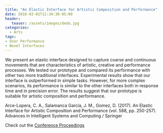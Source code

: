 ```yaml
---
title: "An Elastic Interface for Artistic Composition and Performance"
date: 2016-03-01T12:34:30-05:00
header:
   teaser: /assets/images/dedo.jpg
categories:
  - Arts
tags:
- User Performance  
- Novel Interfaces
---
```


We present an elastic interface designed to capture coarse and continuous movements that are characteristics 
of artistic, creative and performance processes. We tested our prototype and compared its performance with 
other two more traditional interfaces. Experimental results show that our interface is outperformed in simple tasks. 
However, for more complex scenarios, its performance is similar to the other interfaces both in response time 
and in precision error. The results suggest that our prototype is suitable for artistic composition and performance.

Arce-Lopera, C. A., Salamanca García, J. M., Gomez, D. (2017). 
An Elastic Interface for Artistic Composition and Performance (vol. 588, pp. 250-257). 
Advances in Intelligent Systems and Computing / Springer

Check out the [Conference Proceedings][URL] 

[URL]:  https://link.springer.com/chapter/10.1007/978-3-319-60582-1_25